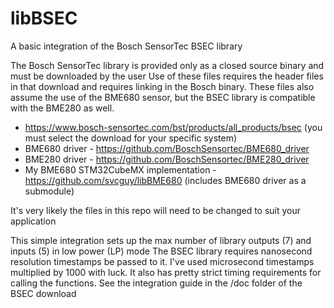 # libBSEC
A basic integration of the Bosch SensorTec BSEC library

The Bosch SensorTec library is provided only as a closed source binary and must be downloaded by the user
Use of these files requires the header files in that download and requires linking in the Bosch binary.
These files also assume the use of the BME680 sensor, but the BSEC library is compatible with the BME280 as well.

* https://www.bosch-sensortec.com/bst/products/all_products/bsec (you must select the download for your specific system)
* BME680 driver - https://github.com/BoschSensortec/BME680_driver
* BME280 driver - https://github.com/BoschSensortec/BME280_driver
* My BME680 STM32CubeMX implementation - https://github.com/svcguy/libBME680 (includes BME680 driver as a submodule)

It's very likely the files in this repo will need to be changed to suit your application

This simple integration sets up the max number of library outputs (7) and inputs (5) in low power (LP) mode
The BSEC library requires nanosecond resolution timestamps be passed to it.  I've used microsecond timestamps multiplied by 1000 with luck.
It also has pretty strict timing requirements for calling the functions.  See the integration guide in the /doc folder of the BSEC download